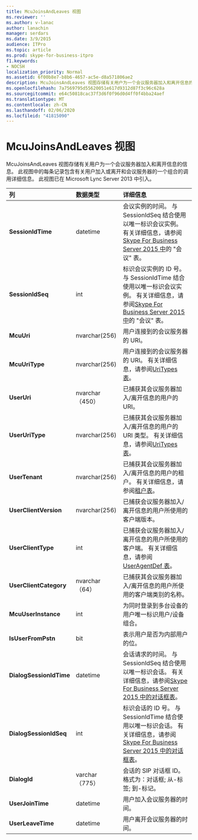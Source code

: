 ```yaml
---
title: McuJoinsAndLeaves 视图
ms.reviewer: ''
ms.author: v-lanac
author: lanachin
manager: serdars
ms.date: 3/9/2015
audience: ITPro
ms.topic: article
ms.prod: skype-for-business-itpro
f1.keywords:
- NOCSH
localization_priority: Normal
ms.assetid: 6f00b8e7-b8b6-4657-ac5e-d8a571806ae2
description: McuJoinsAndLeaves 视图存储有关用户为一个会议服务器加入和离开信息的信息。 此视图中的每条记录包含有关用户加入或离开和会议服务器的一个组合的调用详细信息。 此视图已在 Microsoft Lync Server 2013 中引入。
ms.openlocfilehash: 7a7569795d55620051e617d9312d87f3c96c628a
ms.sourcegitcommit: e64c50818cac37f3d6f0f96d0d4ff0f4bba24aef
ms.translationtype: MT
ms.contentlocale: zh-CN
ms.lasthandoff: 02/06/2020
ms.locfileid: "41815090"
---
```

# <a name="mcujoinsandleaves-view"></a>McuJoinsAndLeaves 视图
 
McuJoinsAndLeaves 视图存储有关用户为一个会议服务器加入和离开信息的信息。 此视图中的每条记录包含有关用户加入或离开和会议服务器的一个组合的调用详细信息。 此视图已在 Microsoft Lync Server 2013 中引入。
  
|**列**|**数据类型**|**详细信息**|
|:-----|:-----|:-----|
|**SessionIdTime** <br/> |datetime  <br/> |会议实例的时间。 与 SessionIdSeq 结合使用以唯一标识会议实例。 有关详细信息，请参阅[Skype For Business Server 2015 中](conferences.md)的 "会议" 表。 <br/> |
|**SessionIdSeq** <br/> |int  <br/> |标识会议实例的 ID 号。 与 SessionIdTime 结合使用以唯一标识会议实例。 有关详细信息，请参阅[Skype For Business Server 2015 中](conferences.md)的 "会议" 表。 <br/> |
|**McuUri** <br/> |nvarchar(256)  <br/> |用户连接到的会议服务器的 URI。  <br/> |
|**McuUriType** <br/> |nvarchar(256)  <br/> |用户连接到的会议服务器的 URI。 有关详细信息，请参阅[UriTypes 表](uritypes.md)。 <br/> |
|**UserUri** <br/> |nvarchar （450）  <br/> |已捕获其会议服务器加入/离开信息的用户的 URI。  <br/> |
|**UserUriType** <br/> |nvarchar(256)  <br/> |已捕获其会议服务器加入/离开信息的用户的 URI 类型。 有关详细信息，请参阅[UriTypes 表](uritypes.md)。 <br/> |
|**UserTenant** <br/> |nvarchar(256)  <br/> |已捕获其会议服务器加入/离开信息的用户的租户。 有关详细信息，请参阅[租户表](tenants.md)。 <br/> |
|**UserClientVersion** <br/> |nvarchar(256)  <br/> |已捕获会议服务器加入/离开信息的用户所使用的客户端版本。  <br/> |
|**UserClientType** <br/> |int  <br/> |已捕获会议服务器加入/离开信息的用户所使用的客户端。 有关详细信息，请参阅[UserAgentDef 表](useragentdef.md)。 <br/> |
|**UserClientCategory** <br/> |nvarchar （64）  <br/> |已捕获其会议服务器加入/离开信息的用户所使用的客户端类别的名称。  <br/> |
|**McuUserInstance** <br/> |int  <br/> |为同时登录到多台设备的用户唯一标识用户/设备组合。  <br/> |
|**IsUserFromPstn** <br/> |bit  <br/> |表示用户是否为内部用户的位。  <br/> |
|**DialogSessionIdTime** <br/> |datetime  <br/> |会话请求的时间。 与 SessionIdSeq 结合使用以唯一标识会话。 有关详细信息，请参阅[Skype For Business Server 2015 中的对话框表](dialogs.md)。 <br/> |
|**DialogSessionIdSeq** <br/> |int  <br/> |标识会话的 ID 号。 与 SessionIdTime 结合使用以唯一标识会话。 有关详细信息，请参阅[Skype For Business Server 2015 中的对话框表](dialogs.md)。 <br/> |
|**DialogId** <br/> |varchar （775）  <br/> |会话的 SIP 对话框 ID。 格式为：对话框; 从-标签; 到-标记。  <br/> |
|**UserJoinTime** <br/> |datetime  <br/> |用户加入会议服务器的时间。  <br/> |
|**UserLeaveTime** <br/> |datetime  <br/> |用户离开会议服务器的时间。  <br/> |
   

